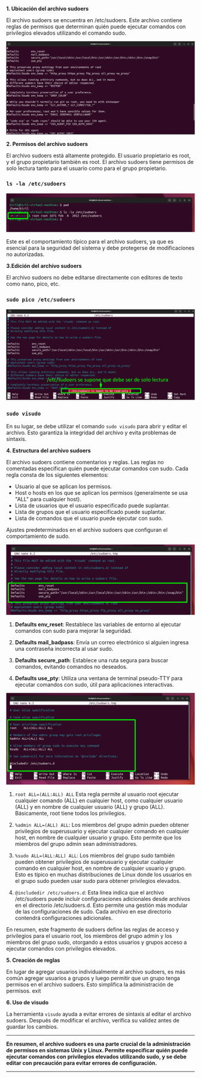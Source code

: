 **1. Ubicación del archivo sudoers**

 El archivo sudoers se encuentra en /etc/sudoers. Este archivo contiene reglas de permisos que determinan quién puede ejecutar comandos con privilegios elevados utilizando el comando sudo.

 ![sudo cat sudoers](/img/811-sudo-cat-sudoers.png)


**2. Permisos del archivo sudoers**

 El archivo sudoers está altamente protegido. El usuario propietario es root, y el grupo propietario también es root. El archivo sudoers tiene permisos de solo lectura tanto para el usuario como para el grupo propietario.

 ### `ls -la /etc/sudoers`

![ls -la /etc/sudoers](/img/811-ls-la-sudoers.png)

Este es el comportamiento típico para el archivo sudoers, ya que es esencial para la seguridad del sistema y debe protegerse de modificaciones no autorizadas.

**3.Edición del archivo sudoers**

 El archivo sudoers no debe editarse directamente con editores de texto como nano, pico, etc. 

### `sudo pico /etc/sudoers`

![sudo pico /etc/sudoers](/img/811-sudo-pico-sudoers.png)


### `sudo visudo`

En su lugar, se debe utilizar el comando `sudo visudo` para abrir y editar el archivo. Esto garantiza la integridad del archivo y evita problemas de sintaxis.



**4. Estructura del archivo sudoers**

El archivo sudoers contiene comentarios y reglas. Las reglas no comentadas especifican quién puede ejecutar comandos con sudo. Cada regla consta de los siguientes elementos:

*  Usuario al que se aplican los permisos.
*  Host o hosts en los que se aplican los permisos (generalmente se usa "ALL" para cualquier host).
*  Lista de usuarios que el usuario especificado puede suplantar.
*  Lista de grupos que el usuario especificado puede suplantar.
*  Lista de comandos que el usuario puede ejecutar con sudo.

Ajustes predeterminados en el archivo sudoers que configuran el comportamiento de sudo.

![811-000](/img/811-oooo.png)

1. **Defaults env_reset**: 
Restablece las variables de entorno al ejecutar comandos con sudo para mejorar la seguridad.

2. **Defaults mail_badpass**:
 Envía un correo electrónico si alguien ingresa una contraseña incorrecta al usar sudo.

3. **Defaults secure_path**:
Establece una ruta segura para buscar comandos, evitando comandos no deseados.

4. **Defaults use_pty**:
 Utiliza una ventana de terminal pseudo-TTY para ejecutar comandos con sudo, útil para aplicaciones interactivas.

![ppp](/img/811-ppp.png)

1. `root ALL=(ALL:ALL) ALL` Esta regla permite al usuario root ejecutar cualquier comando (ALL) en cualquier host, como cualquier usuario (ALL) y en nombre de cualquier usuario (ALL) y grupo (ALL). Básicamente, root tiene todos los privilegios.

2. `%admin ALL=(ALL) ALL`: Los miembros del grupo admin pueden obtener privilegios de superusuario y ejecutar cualquier comando en cualquier host, en nombre de cualquier usuario y grupo. Esto permite que los miembros del grupo admin sean administradores.

3. `%sudo ALL=(ALL:ALL) ALL`: Los miembros del grupo sudo también pueden obtener privilegios de superusuario y ejecutar cualquier comando en cualquier host, en nombre de cualquier usuario y grupo. Esto es típico en muchas distribuciones de Linux donde los usuarios en el grupo sudo pueden usar sudo para obtener privilegios elevados.

4. `@includedir /etc/sudoers.d`: Esta línea indica que el archivo /etc/sudoers puede incluir configuraciones adicionales desde archivos en el directorio /etc/sudoers.d. Esto permite una gestión más modular de las configuraciones de sudo. Cada archivo en ese directorio contendrá configuraciones adicionales.

En resumen, este fragmento de sudoers define las reglas de acceso y privilegios para el usuario root, los miembros del grupo admin y los miembros del grupo sudo, otorgando a estos usuarios y grupos acceso a ejecutar comandos con privilegios elevados.

**5. Creación de reglas**

 En lugar de agregar usuarios individualmente al archivo sudoers, es más común agregar usuarios a grupos y luego permitir que un grupo tenga permisos en el archivo sudoers. Esto simplifica la administración de permisos.
exit

**6. Uso de visudo** 

La herramienta `visudo` ayuda a evitar errores de sintaxis al editar el archivo sudoers. Después de modificar el archivo, verifica su validez antes de guardar los cambios.


***
**En resumen, el archivo sudoers es una parte crucial de la administración de permisos en sistemas Unix y Linux. Permite especificar quién puede ejecutar comandos con privilegios elevados utilizando sudo, y se debe editar con precaución para evitar errores de configuración.**

***
